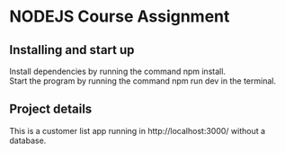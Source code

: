 # NODEJS Course Assignment

## Installing and start up

Install dependencies by running the command npm install.<br />
Start the program by running the command npm run dev in the terminal.

## Project details

This is a customer list app running in http://localhost:3000/ without a database.
